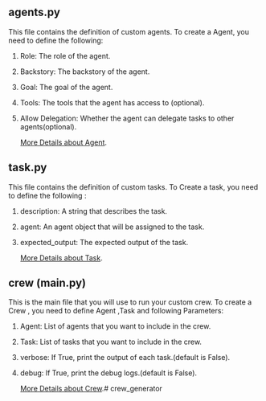 ## agents.py
This file contains the definition of custom agents.
To create a Agent, you need to define the following:
1. Role: The role of the agent.
2. Backstory: The backstory of the agent.
3. Goal: The goal of the agent.
4. Tools: The tools that the agent has access to (optional).
5. Allow Delegation: Whether the agent can delegate tasks to other agents(optional).

    [More Details about Agent](https://docs.crewai.com/concepts/agents).

## task.py
This file contains the definition of custom tasks.
To Create a task, you need to define the following :
1. description: A string that describes the task.
2. agent: An agent object that will be assigned to the task.
3. expected_output: The expected output of the task.

    [More Details about Task](https://docs.crewai.com/concepts/tasks).

## crew (main.py)
This is the main file that you will use to run your custom crew.
To create a Crew , you need to define Agent ,Task and following Parameters:
1. Agent: List of agents that you want to include in the crew.
2. Task: List of tasks that you want to include in the crew.
3. verbose: If True, print the output of each task.(default is False).
4. debug: If True, print the debug logs.(default is False).

    [More Details about Crew](https://docs.crewai.com/concepts/crew).#   c r e w _ g e n e r a t o r  
 